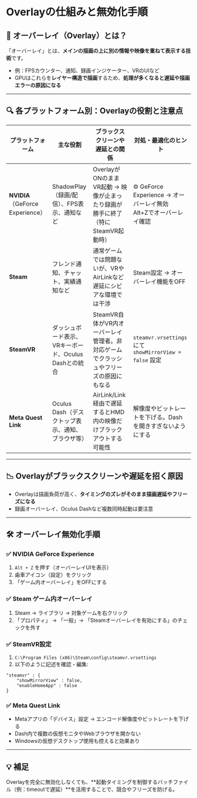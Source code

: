 # Overlayの仕組みと無効化手順

## 🎯 オーバーレイ（Overlay）とは？
「オーバーレイ」とは、**メインの描画の上に別の情報や映像を重ねて表示する技術**です。

- 例：FPSカウンター、通知、録画インジケーター、VRのUIなど
- GPUはこれらを**レイヤー構造で描画**するため、**処理が多くなると遅延や描画エラーの原因になる**

---

## 🔍 各プラットフォーム別：Overlayの役割と注意点

| プラットフォーム        | 主な役割 | ブラックスクリーンや遅延との関係 | 対処・最適化のヒント |
|-------------------------|----------|-------------------------|--------------------------|
| **NVIDIA**（GeForce Experience） | ShadowPlay（録画/配信）、FPS表示、通知など | OverlayがONのままVR起動 → 映像が止まったり録画が勝手に終了（特にSteamVR起動時） | ⚙ GeForce Experience → オーバーレイ無効<br>Alt+Zでオーバーレイ確認 |
| **Steam** | フレンド通知、チャット、実績通知など | 通常ゲームでは問題ないが、VRやAirLinkなど遅延にシビアな環境では干渉 | Steam設定 → オーバーレイ機能をOFF |
| **SteamVR** | ダッシュボード表示、VRキーボード、Oculus Dashとの統合 | SteamVR自体がVR内オーバーレイ管理者。非対応ゲームでクラッシュやフリーズの原因にもなる | `steamvr.vrsettings` にて `showMirrorView = false` 設定 |
| **Meta Quest Link** | Oculus Dash（デスクトップ表示、通知、ブラウザ等） | AirLink/Link経由で遅延するとHMD内の映像だけブラックアウトする可能性 | 解像度やビットレートを下げる。Dashを開きすぎないようにする |

---

## 📉 Overlayがブラックスクリーンや遅延を招く原因
- Overlayは描画負荷が高く、**タイミングのズレがそのまま描画遅延やフリーズになる**
- 録画オーバーレイ、Oculus Dashなど複数同時起動は要注意

---

## 🛠 オーバーレイ無効化手順

### ✅ NVIDIA GeForce Experience
1. `Alt + Z` を押す（オーバーレイUIを表示）
2. 歯車アイコン（設定）をクリック
3. 「ゲーム内オーバーレイ」をOFFにする

### ✅ Steam ゲーム内オーバーレイ
1. Steam → ライブラリ → 対象ゲームを右クリック
2. 「プロパティ」 → 「一般」→ 「Steamオーバーレイを有効にする」のチェックを外す

### ✅ SteamVR設定
1. `C:\Program Files (x86)\Steam\config\steamvr.vrsettings`
2. 以下のように記述を確認・編集:

```
"steamvr" : {
    "showMirrorView" : false,
    "enableHomeApp" : false
}
```

### ✅ Meta Quest Link
- Metaアプリの「デバイス」設定 → エンコード解像度やビットレートを下げる
- Dash内で複数の仮想モニタやWebブラウザを開かない
- Windowsの仮想デスクトップ使用も控えると効果あり

---

## 💡 補足
Overlayを完全に無効化しなくても、**起動タイミングを制御するバッチファイル（例：timeoutで遅延）**を活用することで、競合やフリーズを防げる。
